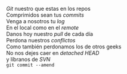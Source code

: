 <p><em>Git</em> nuestro que estas en los repos<br />Comprimidos sean tus <em>commits</em><br />Venga a nosotros tu <em>log</em><br />En el local como en el <em>remote</em><br />Danos hoy nuestro <em>pull</em> de cada día<br />Perdona nuestros <em>conflictos</em><br />Como también perdonamos los de otros geeks<br />No nos dejes caer en <em>detached HEAD</em><br />y líbranos de <em>SVN</em><br /><code>git commit --amend</code></p>

